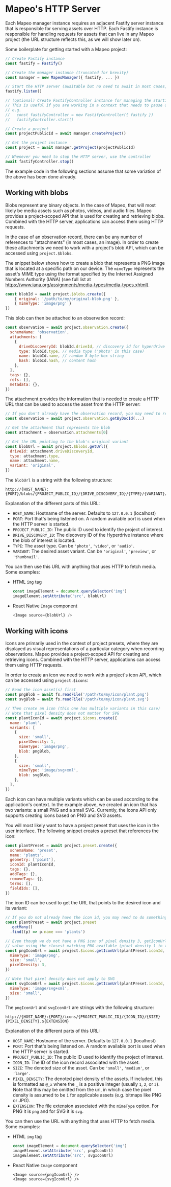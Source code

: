 # Mapeo's HTTP Server

Each Mapeo manager instance requires an adjacent Fastify server instance that is responsible for serving assets over HTTP. Each Fastify instance is responsible for handling requests for assets that can live in any Mapeo project (the URL structure reflects this, as we will show later on).

Some boilerplate for getting started with a Mapeo project:

```js
// Create Fastify instance
const fastify = Fastify()

// Create the manager instance (truncated for brevity)
const manager = new MapeoManager({ fastify, ... })

// Start the HTTP server (awaitable but no need to await in most cases, unless you need to immediately access the HTTP endpoints)
fastify.listen()

// (optional) Create FastifyController instance for managing the starting and stopping the Fastify server (handles it more gracefully and allows pausing and restarting)
// This is useful if you are working in a context that needs to pause or restart the server frequently.
// e.g.
//   const fastifyController = new FastifyController({ fastify })
//   fastifyController.start()

// Create a project
const projectPublicId = await manager.createProject()

// Get the project instance
const project = await manager.getProject(projectPublicId)

// Whenever you need to stop the HTTP server, use the controller
await fastifyController.stop()
```

The example code in the following sections assume that some variation of the above has been done already.

## Working with blobs

Blobs represent any binary objects. In the case of Mapeo, that will most likely be media assets such as photos, videos, and audio files. Mapeo provides a project-scoped API that is used for creating and retrieving blobs. Combined with the HTTP server, applications can access them using HTTP requests.

In the case of an observation record, there can be any number of references to "attachments" (in most cases, an image). In order to create these attachments we need to work with a project's blob API, which can be accessed using `project.$blobs`.

The snippet below shows how to create a blob that represents a PNG image that is located at a specific path on our device. The `mimeType` represents the asset's MIME type using the format specified by the Internet Assigned Numbers Authority (IANA) (see full list at https://www.iana.org/assignments/media-types/media-types.xhtml).

```js
const blobId = await project.$blobs.create({
    { original: '/path/to/my/original-blob.png' },
    { mimeType: 'image/png' }
})
```

This blob can then be attached to an observation record:

```js
const observation = await project.observation.create({
  schemaName: 'observation',
  attachments: [
    {
      driveDiscoveryId: blobId.driveId, // discovery id for hyperdrive instance containing the blob
      type: blobId.type, // media type ('photo' in this case)
      name: blobId.name, // random 8 byte hex string
      hash: blobId.hash, // content hash
    },
  ],
  tags: {},
  refs: [],
  metadata: {},
})
```

The attachment provides the information that is needed to create a HTTP URL that can be used to access the asset from the HTTP server:

```js
// If you don't already have the observation record, you may need to retrieve it by doing the following
const observation = await project.observation.getByDocId(...)

// Get the attachment that represents the blob
const attachment = observation.attachments[0]

// Get the URL pointing to the blob's original variant
const blobUrl = await project.$blobs.getUrl({
  driveId: attachment.driveDiscoveryId,
  type: attachment.type,
  name: attachment.name,
  variant: 'original',
})
```

The `blobUrl` is a string with the following structure:

```
http://{HOST_NAME}:{PORT}/blobs/{PROJECT_PUBLIC_ID}/{DRIVE_DISCOVERY_ID}/{TYPE}/{VARIANT}/{NAME}
```

Explanation of the different parts of this URL:

- `HOST_NAME`: Hostname of the server. Defaults to `127.0.0.1` (localhost)
- `PORT`: Port that's being listened on. A random available port is used when the HTTP server is started.
- `PROJECT_PUBLIC_ID`: The public ID used to identify the project of interest.
- `DRIVE_DISCOVERY_ID`: The discovery ID of the Hyperdrive instance where the blob of interest is located.
- `TYPE`: The asset type. Can be `'photo'`, `'video'`, or `'audio'`.
- `VARIANT`: The desired asset variant. Can be `'original'`, `'preview'`, or `'thumbnail'`.

You can then use this URL with anything that uses HTTP to fetch media. Some examples:

- HTML `img` tag

  ```js
  const imageElement = document.querySelector('img')
  imageElement.setAttribute('src', blobUrl)
  ```

- React Native `Image` component

  ```js
  <Image source={blobUrl} />
  ```

## Working with icons

Icons are primarily used in the context of project presets, where they are displayed as visual representations of a particular category when recording observations. Mapeo provides a project-scoped API for creating and retrieving icons. Combined with the HTTP server, applications can access them using HTTP requests.

In order to create an icon we need to work with a project's icon API, which can be accessed using `project.$icons`:

```js
// Read the icon asset(s) first
const pngBlob = await fs.readFile('/path/to/my/icon/plant.png')
const svgBlob = await fs.readFile('/path/to/my/icon/plant.svg')

// Then create an icon (this one has multiple variants in this case)
// Note that pixel density does not matter for SVG
const plantIconId = await project.$icons.create({
  name: 'plant',
  variants: [
    {
      size: 'small',
      pixelDensity: 1,
      mimeType: 'image/png',
      blob: pngBlob,
    },
    {
      size: 'small',
      mimeType: 'image/svg+xml',
      blob: svgBlob,
    },
  ],
})
```

Each icon can have multiple variants which can be used according to the application's context. In the example above, we created an icon that has two variants: a small PNG and a small SVG. Currently, the Icons API only supports creating icons based on PNG and SVG assets.

You will most likely want to have a project preset that uses the icon in the user interface. The following snippet creates a preset that references the icon:

```js
const plantPreset = await project.preset.create({
  schemaName: 'preset',
  name: 'plants',
  geometry: ['point'],
  iconId: plantIconId,
  tags: {},
  addTags: {},
  removeTags: {},
  terms: [],
  fieldIds: [],
})
```

The icon ID can be used to get the URL that points to the desired icon and its variant:

```js
// If you do not already have the icon id, you may need to do something like the following first
const plantPreset = await project.preset
  .getMany()
  .find((p) => p.name === 'plants')

// Even though we do not have a PNG icon of pixel density 3, getIconUrl() will still return a
// value using the closest matching PNG available (pixel density 1 in this example)
const pngIconUrl = await project.$icons.getIconUrl(plantPreset.iconId, {
  mimeType: 'image/png',
  size: 'small',
  pixelDensity: 3,
})

// Note that pixel density does not apply to SVG
const svgIconUrl = await project.$icons.getIconUrl(plantPreset.iconId, {
  mimeType: 'image/svg+xml',
  size: 'small',
})
```

The `pngIconUrl` and `svgIconUrl` are strings with the following structure:

```
http://{HOST_NAME}:{PORT}/icons/{PROJECT_PUBLIC_ID}/{ICON_ID}/{SIZE}{PIXEL_DENSITY}.${EXTENSION}
```

Explanation of the different parts of this URL:

- `HOST_NAME`: Hostname of the server. Defaults to `127.0.0.1` (localhost)
- `PORT`: Port that's being listened on. A random available port is used when the HTTP server is started.
- `PROJECT_PUBLIC_ID`: The public ID used to identify the project of interest.
- `ICON_ID`: The ID of the icon record associated with the asset.
- `SIZE`: The denoted size of the asset. Can be `'small'`, `'medium'`, or `'large'`.
- `PIXEL_DENSITY`: The denoted pixel density of the assets. If included, this is formatted as `@_x` where the `_` is a positive integer (usually `1`, `2`, or `3`). Note that this may be omitted from the url, in which case the pixel density is assumed to be `1` for applicable assets (e.g. bitmaps like PNG or JPG).
- `EXTENSION`: The file extension associated with the `mimeType` option. For PNG it is `png` and for SVG it is `svg`.

You can then use the URL with anything that uses HTTP to fetch media. Some examples:

- HTML `img` tag

  ```js
  const imageElement = document.querySelector('img')
  imageElement.setAttribute('src', pngIconUrl)
  imageElement.setAttribute('src', svgIconUrl)
  ```

- React Native `Image` component

  ```
  <Image source={pngIconUrl} />
  <Image source={svgIconUrl} />
  ```
